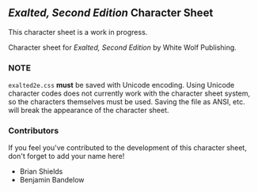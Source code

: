 ## _Exalted, Second Edition_ Character Sheet

This character sheet is a work in progress.

Character sheet for _Exalted, Second Edition_ by White Wolf Publishing.

### NOTE

`exalted2e.css` **must** be saved with Unicode encoding. Using Unicode character codes does not currently work with the character sheet system, so the characters themselves must be used. Saving the file as ANSI, etc. will break the appearance of the character sheet.

### Contributors

If you feel you've contributed to the development of this character sheet, don't forget to add your name here!

* Brian Shields
* Benjamin Bandelow
